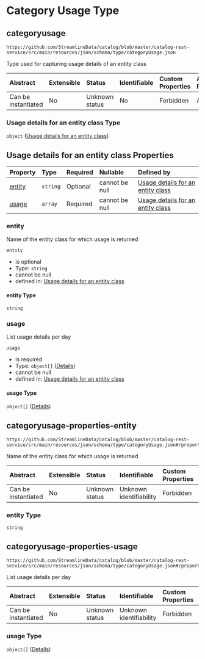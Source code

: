 # Category Usage Type

## categoryusage

```text
https://github.com/StreamlineData/catalog/blob/master/catalog-rest-service/src/main/resources/json/schema/type/categoryUsage.json
```

Type used for capturing usage details of an entity class

| Abstract | Extensible | Status | Identifiable | Custom Properties | Additional Properties | Access Restrictions | Defined In |
| :--- | :--- | :--- | :--- | :--- | :--- | :--- | :--- |
| Can be instantiated | No | Unknown status | No | Forbidden | Allowed | none | [categoryUsage.json](https://github.com/StreamlineData/catalog/tree/7a2138a90f4fb063ef6d4f8cac3a2668f1dcf67b/docs/api/schemas/https:/github.com/StreamlineData/catalog/blob/master/catalog-rest-service/src/main/resources/json/schema/type/categoryUsage.json) |

### Usage details for an entity class Type

`object` \([Usage details for an entity class](categoryusage.md)\)

## Usage details for an entity class Properties

| Property | Type | Required | Nullable | Defined by |
| :--- | :--- | :--- | :--- | :--- |
| [entity](categoryusage.md#entity) | `string` | Optional | cannot be null | [Usage details for an entity class](categoryusage.md#categoryusage-properties-entity) |
| [usage](categoryusage.md#usage) | `array` | Required | cannot be null | [Usage details for an entity class](categoryusage.md#categoryusage-properties-usage) |

### entity

Name of the entity class for which usage is returned

`entity`

* is optional
* Type: `string`
* cannot be null
* defined in: [Usage details for an entity class](categoryusage.md#categoryusage-properties-entity)

#### entity Type

`string`

### usage

List usage details per day

`usage`

* is required
* Type: `object[]` \([Details](common.md#common-definitions-usagedetails)\)
* cannot be null
* defined in: [Usage details for an entity class](categoryusage.md#categoryusage-properties-usage)

#### usage Type

`object[]` \([Details](common.md#common-definitions-usagedetails)\)

## categoryusage-properties-entity

```text
https://github.com/StreamlineData/catalog/blob/master/catalog-rest-service/src/main/resources/json/schema/type/categoryUsage.json#/properties/entity
```

Name of the entity class for which usage is returned

| Abstract | Extensible | Status | Identifiable | Custom Properties | Additional Properties | Access Restrictions | Defined In |
| :--- | :--- | :--- | :--- | :--- | :--- | :--- | :--- |
| Can be instantiated | No | Unknown status | Unknown identifiability | Forbidden | Allowed | none | [categoryUsage.json\*](https://github.com/StreamlineData/catalog/tree/7a2138a90f4fb063ef6d4f8cac3a2668f1dcf67b/docs/api/schemas/https:/github.com/StreamlineData/catalog/blob/master/catalog-rest-service/src/main/resources/json/schema/type/categoryUsage.json) |

### entity Type

`string`

## categoryusage-properties-usage

```text
https://github.com/StreamlineData/catalog/blob/master/catalog-rest-service/src/main/resources/json/schema/type/categoryUsage.json#/properties/usage
```

List usage details per day

| Abstract | Extensible | Status | Identifiable | Custom Properties | Additional Properties | Access Restrictions | Defined In |
| :--- | :--- | :--- | :--- | :--- | :--- | :--- | :--- |
| Can be instantiated | No | Unknown status | Unknown identifiability | Forbidden | Allowed | none | [categoryUsage.json\*](https://github.com/StreamlineData/catalog/tree/7a2138a90f4fb063ef6d4f8cac3a2668f1dcf67b/docs/api/schemas/https:/github.com/StreamlineData/catalog/blob/master/catalog-rest-service/src/main/resources/json/schema/type/categoryUsage.json) |

### usage Type

`object[]` \([Details](common.md#common-definitions-usagedetails)\)

